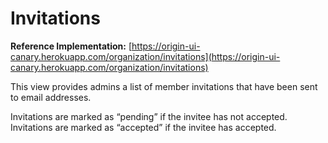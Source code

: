 # Invitations
**Reference Implementation:** [https://origin-ui-canary.herokuapp.com/organization/invitations](https://origin-ui-canary.herokuapp.com/organization/invitations)

This view provides admins a list of member invitations that have been sent to email addresses. 

Invitations are marked as “pending” if the invitee has not accepted. Invitations are marked as “accepted” if the invitee has accepted. 